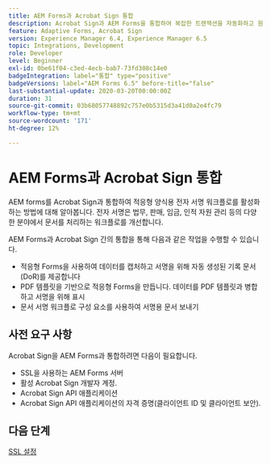 ```yaml
---
title: AEM Forms과 Acrobat Sign 통합
description: Acrobat Sign과 AEM Forms을 통합하여 복잡한 트랜잭션을 자동화하고 원활한 디지털 경험의 일부로서 합법적인 전자 서명을 포함할 수 있습니다.
feature: Adaptive Forms, Acrobat Sign
version: Experience Manager 6.4, Experience Manager 6.5
topic: Integrations, Development
role: Developer
level: Beginner
exl-id: 0be61f04-c3ed-4ecb-bab7-73fd308c14e0
badgeIntegration: label="통합" type="positive"
badgeVersions: label="AEM Forms 6.5" before-title="false"
last-substantial-update: 2020-03-20T00:00:00Z
duration: 31
source-git-commit: 03b68057748892c757e0b5315d3a41d0a2e4fc79
workflow-type: tm+mt
source-wordcount: '171'
ht-degree: 12%

---
```


# AEM Forms과 Acrobat Sign 통합

AEM forms를 Acrobat Sign과 통합하여 적응형 양식용 전자 서명 워크플로를 활성화하는 방법에 대해 알아봅니다. 전자 서명은 법무, 판매, 임금, 인적 자원 관리 등의 다양한 분야에서 문서를 처리하는 워크플로를 개선합니다.

AEM Forms과 Acrobat Sign 간의 통합을 통해 다음과 같은 작업을 수행할 수 있습니다.

* 적응형 Forms을 사용하여 데이터를 캡처하고 서명을 위해 자동 생성된 기록 문서(DoR)를 제공합니다
* PDF 템플릿을 기반으로 적응형 Forms을 만듭니다. 데이터를 PDF 템플릿과 병합하고 서명을 위해 표시
* 문서 서명 워크플로 구성 요소를 사용하여 서명용 문서 보내기

## 사전 요구 사항

Acrobat Sign을 AEM Forms과 통합하려면 다음이 필요합니다.

* SSL을 사용하는 AEM Forms 서버
* 활성 Acrobat Sign 개발자 계정.
* Acrobat Sign API 애플리케이션
* Acrobat Sign API 애플리케이션의 자격 증명(클라이언트 ID 및 클라이언트 보안).

## 다음 단계

[SSL 설정](./set-up-ssl.md)
